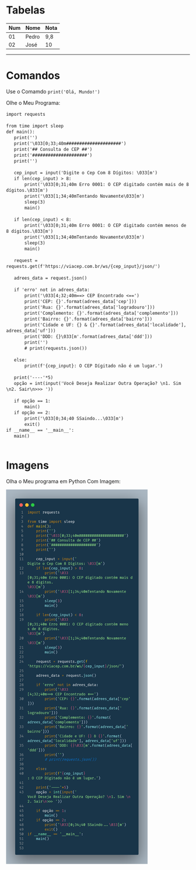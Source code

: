 # Tabelas

Num | Nome | Nota
---|---|---
01|Pedro|9,8
02|José|10

---
# Comandos
 Use o Comamdo `print('Olá, Mundo!')`

 Olhe o Meu Programa:
 ```
 import requests

from time import sleep
def main():
    print('')
    print('\033[0;33;40m#####################')
    print('## Consulta de CEP ##')
    print('#####################')
    print('')

    cep_input = input('Digite o Cep Com 8 Dígitos: \033[m')
    if len(cep_input) > 8:
        print('\033[0;31;40m Erro 0001: O CEP digitado contém mais de 8 dígitos.\033[m')
        print('\033[1;34;40mTentando Novamente\033[m')
        sleep(3)
        main()

    if len(cep_input) < 8:
        print('\033[0;31;40m Erro 0001: O CEP digitado contém menos de 8 dígitos.\033[m')
        print('\033[1;34;40mTentando Novamente\033[m')
        sleep(3)
        main()

    request = requests.get(f'https://viacep.com.br/ws/{cep_input}/json/')

    adrees_data = request.json()

    if 'erro' not in adrees_data:
        print('\033[4;32;40m==> CEP Encontrado <==')
        print('CEP: {}'.format(adrees_data['cep']))
        print('Rua: {}'.format(adrees_data['logradouro']))
        print('Complemento: {}'.format(adrees_data['complemento']))
        print('Bairro: {}'.format(adrees_data['bairro']))
        print('Cidade e UF: {} & {}'.format(adrees_data['localidade'], adrees_data['uf']))
        print('DDD: {}\033[m'.format(adrees_data['ddd']))
        print('')
        # print(requests.json())

    else:
        print(f'{cep_input}: O CEP Dígitado não é um lugar.')

    print('----'*5)
    opção = int(input('Você Deseja Realizar Outra Operação? \n1. Sim \n2. Sair\n>>> '))

    if opção == 1:
        main()
    if opção == 2:
        print('\033[0;34;40 SSaindo...\033[m')
        exit()
if __name__ == '__main__':
	main()


 ```

 # Imagens

 Olha o Meu programa em Python Com Imagem:

<!-- <img src=".imagens/code.png" align="right" width="38"> -->

![Tela](https://raw.githubusercontent.com/backspacesKey/Aprendendo-Markdown/main/Imagens/code.png)